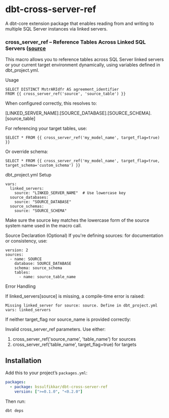 # dbt-cross-server-ref
A dbt-core extension package that enables reading from and writing to multiple SQL Server instances via linked servers.

### cross_server_ref – Reference Tables Across Linked SQL Servers ([source](macros/cross_server_ref.sql)
This macro allows you to reference tables across SQL Server linked servers or your current target environment dynamically, using variables defined in dbt_project.yml.

Usage

```
SELECT DISTINCT MstrARIdfr AS agreement_identifier
FROM {{ cross_server_ref('source', 'source_table') }}
```
When configured correctly, this resolves to:


[LINKED_SERVER_NAME].[SOURCE_DATABASE].[SOURCE_SCHEMA].[source_table]

For referencing your target tables, use:

```
SELECT * FROM {{ cross_server_ref('my_model_name', target_flag=true) }}
```

Or override schema:

```
SELECT * FROM {{ cross_server_ref('my_model_name', target_flag=true, target_schema='custom_schema') }}
```

dbt_project.yml Setup

```
vars:
  linked_servers:
    source: "LINKED_SERVER_NAME"  # Use lowercase key
  source_databases:
    source: "SOURCE_DATABASE"
  source_schemas:
    source: "SOURCE_SCHEMA"
```
Make sure the source key matches the lowercase form of the source system name used in the macro call.

Source Declaration (Optional)
If you're defining sources: for documentation or consistency, use:

```
version: 2
sources:
  - name: SOURCE
    database: SOURCE_DATABASE
    schema: source_schema
    tables:
      - name: source_table_name
```

Error Handling

If linked_servers[source] is missing, a compile-time error is raised:
```
Missing linked_server for source: source. Define in dbt_project.yml vars: linked_servers
```
If neither target_flag nor source_name is provided correctly:


Invalid cross_server_ref parameters. Use either:
1. cross_server_ref('source_name', 'table_name') for sources
2. cross_server_ref('table_name', target_flag=true) for targets

##  Installation

Add this to your project’s `packages.yml`:

```yaml
packages:
  - package: bssulfikkar/dbt-cross-server-ref
    version: [">=0.1.0", "<0.2.0"]
```

Then run:

```
dbt deps
```

